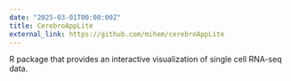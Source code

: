 ```yaml
---
date: "2025-03-01T00:00:00Z"
title: CerebroAppLite
external_link: https://github.com/mihem/cerebroAppLite
---
```


R package that provides an interactive visualization of single cell RNA-seq data.